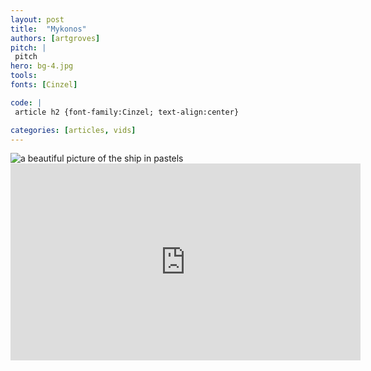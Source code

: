 ```yaml
---
layout: post
title:  "Mykonos"
authors: [artgroves]
pitch: |
 pitch
hero: bg-4.jpg
tools:
fonts: [Cinzel]

code: |
 article h2 {font-family:Cinzel; text-align:center}

categories: [articles, vids]
---
```

<div class="carousel">
<picture class="image">
  <source srcset="/assets/pics/posts/mykonos/huge.jpg" media="(min-width: 1600px)">
  <source srcset="/assets/pics/posts/mykonos/desktop.jpg" media="(min-width: 980px)">
  <source srcset="/assets/pics/posts/mykonos/tablet.jpg" media="(min-width: 480px)">
  <source srcset="/assets/pics/posts/mykonos/phone.jpg" media="(min-width: 0px)">
  <img srcset="/assets/pics/posts/mykonos/default.jpg" alt="a beautiful picture of the ship in pastels">
</picture>

<section class="fullscreen video">
<iframe width="560" height="315" src="https://www.youtube.com/embed/MbMnTLxUeP8?rel=0" frameborder="0" allowfullscreen></iframe>
</section>

